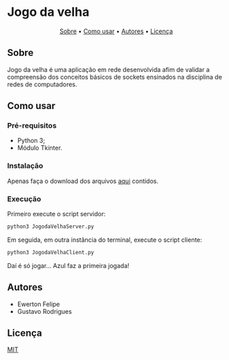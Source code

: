 # Jogo da velha

<p align="center">
 <a href="#Sobre">Sobre</a> •
 <a href="#Como-usar">Como usar</a> •
 <a href="#Autores">Autores</a> • 
 <a href="#Licença">Licença</a>
</p>

## Sobre

Jogo da velha é uma aplicação em rede desenvolvida afim de validar a compreensão dos conceitos básicos de sockets ensinados na disciplina de redes de computadores.

## Como usar

### Pré-requisitos
- Python 3;
- Módulo Tkinter.

### Instalação

Apenas faça o download dos arquivos [aqui](https://github.com/ewertonfelipee/Projeto-Redes) contidos.

### Execução

Primeiro execute o script servidor:
```bash
python3 JogodaVelhaServer.py
```
Em seguida, em outra instância do terminal, execute o script cliente:
```bash
python3 JogodaVelhaClient.py
```
Daí é só jogar... Azul faz a primeira jogada!

## Autores

- Ewerton Felipe
- Gustavo Rodrigues

## Licença

[MIT](https://choosealicense.com/licenses/mit/)
